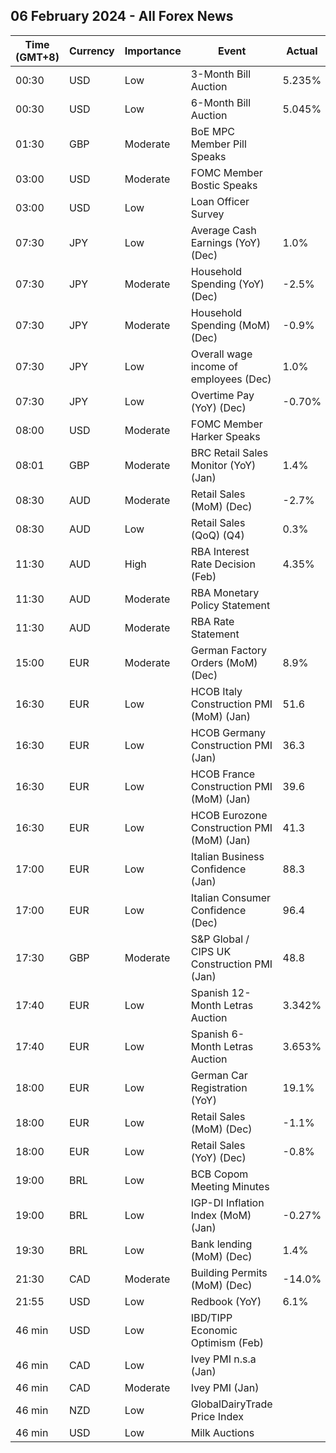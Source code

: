 ## 06 February 2024 - All Forex News

| Time (GMT+8) | Currency | Importance | Event | Actual | Forecast | Previous |
|------|----------|------------|-------|--------|----------|----------|
| 00:30 | USD | Low | 3-Month Bill Auction | 5.235% |  | 5.210% |
| 00:30 | USD | Low | 6-Month Bill Auction | 5.045% |  | 4.985% |
| 01:30 | GBP | Moderate | BoE MPC Member Pill Speaks |  |  |  |
| 03:00 | USD | Moderate | FOMC Member Bostic Speaks |  |  |  |
| 03:00 | USD | Low | Loan Officer Survey |  |  |  |
| 07:30 | JPY | Low | Average Cash Earnings (YoY) (Dec) | 1.0% | 1.3% | 0.2% |
| 07:30 | JPY | Moderate | Household Spending (YoY) (Dec) | -2.5% | -2.0% | -2.9% |
| 07:30 | JPY | Moderate | Household Spending (MoM) (Dec) | -0.9% | 0.2% | -1.0% |
| 07:30 | JPY | Low | Overall wage income of employees (Dec) | 1.0% |  | 0.7% |
| 07:30 | JPY | Low | Overtime Pay (YoY) (Dec) | -0.70% |  | 0.90% |
| 08:00 | USD | Moderate | FOMC Member Harker Speaks |  |  |  |
| 08:01 | GBP | Moderate | BRC Retail Sales Monitor (YoY) (Jan) | 1.4% | 1.2% | 1.9% |
| 08:30 | AUD | Moderate | Retail Sales (MoM) (Dec) | -2.7% | 0.1% | 1.6% |
| 08:30 | AUD | Low | Retail Sales (QoQ) (Q4) | 0.3% |  | -0.1% |
| 11:30 | AUD | High | RBA Interest Rate Decision (Feb) | 4.35% | 4.35% | 4.35% |
| 11:30 | AUD | Moderate | RBA Monetary Policy Statement |  |  |  |
| 11:30 | AUD | Moderate | RBA Rate Statement |  |  |  |
| 15:00 | EUR | Moderate | German Factory Orders (MoM) (Dec) | 8.9% | -0.1% | 0.0% |
| 16:30 | EUR | Low | HCOB Italy Construction PMI (MoM) (Jan) | 51.6 |  | 55.2 |
| 16:30 | EUR | Low | HCOB Germany Construction PMI (Jan) | 36.3 |  | 37.0 |
| 16:30 | EUR | Low | HCOB France Construction PMI (MoM) (Jan) | 39.6 |  | 42.6 |
| 16:30 | EUR | Low | HCOB Eurozone Construction PMI (MoM) (Jan) | 41.3 |  | 43.6 |
| 17:00 | EUR | Low | Italian Business Confidence (Jan) | 88.3 |  | 87.3 |
| 17:00 | EUR | Low | Italian Consumer Confidence (Dec) | 96.4 |  | 95.8 |
| 17:30 | GBP | Moderate | S&P Global / CIPS UK Construction PMI (Jan) | 48.8 | 47.2 | 46.8 |
| 17:40 | EUR | Low | Spanish 12-Month Letras Auction | 3.342% |  | 3.293% |
| 17:40 | EUR | Low | Spanish 6-Month Letras Auction | 3.653% |  | 3.580% |
| 18:00 | EUR | Low | German Car Registration (YoY) | 19.1% |  | -23.0% |
| 18:00 | EUR | Low | Retail Sales (MoM) (Dec) | -1.1% | -0.9% | 0.3% |
| 18:00 | EUR | Low | Retail Sales (YoY) (Dec) | -0.8% | -0.9% | -0.4% |
| 19:00 | BRL | Low | BCB Copom Meeting Minutes |  |  |  |
| 19:00 | BRL | Low | IGP-DI Inflation Index (MoM) (Jan) | -0.27% |  | 0.64% |
| 19:30 | BRL | Low | Bank lending (MoM) (Dec) | 1.4% |  | 1.1% |
| 21:30 | CAD | Moderate | Building Permits (MoM) (Dec) | -14.0% | 1.8% | -5.0% |
| 21:55 | USD | Low | Redbook (YoY) | 6.1% |  | 5.0% |
| 46 min | USD | Low | IBD/TIPP Economic Optimism (Feb) |  | 47.2 | 44.7 |
| 46 min | CAD | Low | Ivey PMI n.s.a (Jan) |  |  | 43.7 |
| 46 min | CAD | Moderate | Ivey PMI (Jan) |  | 55.0 | 56.3 |
| 46 min | NZD | Low | GlobalDairyTrade Price Index |  |  | 2.3% |
| 46 min | USD | Low | Milk Auctions |  |  | 3,493.0 |
